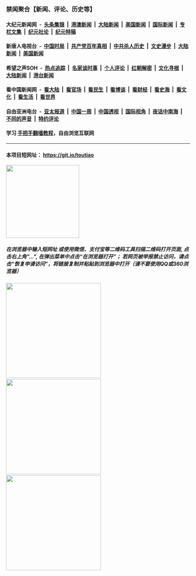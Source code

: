 ### 禁闻聚合【新闻、评论、历史等】

#### 大纪元新闻网 &nbsp;-&nbsp; [头条集锦](indexes/E头条集锦.md?t=02111255) &nbsp;|&nbsp; [港澳新闻](indexes/E港澳新闻.md?t=02111255)  &nbsp;|&nbsp; [大陆新闻](indexes/E大陆新闻.md?t=02111255) &nbsp;|&nbsp; [美国新闻](indexes/E美国新闻.md?t=02111255) &nbsp;|&nbsp; [国际新闻](indexes/E国际新闻.md?t=02111255) &nbsp;|&nbsp; [专栏文集](indexes/E专栏文集.md?t=02111255) &nbsp;|&nbsp; [纪元社论](indexes/E纪元社论.md?t=02111255) &nbsp;|&nbsp; [纪元特稿](indexes/E纪元特稿.md?t=02111255) 

#### 新唐人电视台 &nbsp;-&nbsp; [中国时局](indexes/N中国时局.md?t=02111255) &nbsp;|&nbsp; [共产党百年真相](indexes/N共产党百年真相.md?t=02111255) &nbsp;|&nbsp; [中共杀人历史](indexes/N中共杀人历史.md?t=02111255) &nbsp;|&nbsp; [文史漫步](indexes/N文史漫步.md?t=02111255) &nbsp;|&nbsp; [大陆新闻](indexes/N大陆新闻.md?t=02111255) &nbsp;|&nbsp; [美国新闻](indexes/N美国新闻.md?t=02111255)

#### 希望之声SOH &nbsp;-&nbsp; [热点追踪](indexes/H热点追踪.md?t=02111255) &nbsp;|&nbsp; [名家谈时事](indexes/H名家谈时事.md?t=02111255) &nbsp;|&nbsp; [个人评论](indexes/H个人评论.md?t=02111255)  &nbsp;|&nbsp; [红朝解密](indexes/H红朝解密.md?t=02111255) &nbsp;|&nbsp; [文化寻根](indexes/H文化寻根.md?t=02111255) &nbsp;|&nbsp; [大陆新闻](indexes/H大陆新闻.md?t=02111255) &nbsp;|&nbsp; [港台新闻](indexes/H港台新闻.md?t=02111255)

#### 看中国新闻网 &nbsp;-&nbsp; [看大陆](indexes/S看大陆.md?t=02111255) &nbsp;|&nbsp; [看官场](indexes/S看官场.md?t=02111255) &nbsp;|&nbsp; [看民生](indexes/S看民生.md?t=02111255)  &nbsp;|&nbsp; [看博谈](indexes/S看博谈.md?t=02111255) &nbsp;|&nbsp; [看财经](indexes/S看财经.md?t=02111255) &nbsp;|&nbsp; [看史海](indexes/S看史海.md?t=02111255) &nbsp;|&nbsp; [看文化](indexes/S看文化.md?t=02111255) &nbsp;|&nbsp; [看生活](indexes/S看生活.md?t=02111255) &nbsp;|&nbsp; [看世界](indexes/S看世界.md?t=02111255)

#### 自由亚洲电台 &nbsp;-&nbsp; [亚太报道](indexes/R亚太报道.md?t=02111255) &nbsp;|&nbsp; [中国一周](indexes/R中国一周.md?t=02111255) &nbsp;|&nbsp; [中国透视](indexes/R中国透视.md?t=02111255)  &nbsp;|&nbsp; [国际视角](indexes/R国际视角.md?t=02111255) &nbsp;|&nbsp; [夜话中南海](indexes/R夜话中南海.md?t=02111255) &nbsp;|&nbsp; [不同的声音](indexes/R不同的声音.md?t=02111255) &nbsp;|&nbsp; [特约评论](indexes/R特约评论.md?t=02111255)

#### 学习 [手把手翻墙教程](https://github.com/gfw-breaker/guides/wiki)，自由浏览互联网

----

#### 本项目短网址： https://git.io/toutiao
<img src="https://raw.githubusercontent.com/gfw-breaker/banned-news/master/scripts/img/qr.png" width="200px"/>  

##### 在浏览器中输入短网址 或使用微信、支付宝等二维码工具扫描二维码打开页面, 点击右上角"...", 在弹出菜单中点击“在浏览器打开”； 若网页被举报禁止访问，请点击“恢复申请访问”，将链接复制并粘贴到浏览器中打开（请不要使用QQ或360浏览器）

<img src="https://raw.githubusercontent.com/gfw-breaker/banned-news/master/scripts/img/1.png" width="260px"/> &nbsp; <img src="https://raw.githubusercontent.com/gfw-breaker/banned-news/master/scripts/img/2.png" width="260px"/> &nbsp; <img src="https://raw.githubusercontent.com/gfw-breaker/banned-news/master/scripts/img/3.png" width="260px"/>
